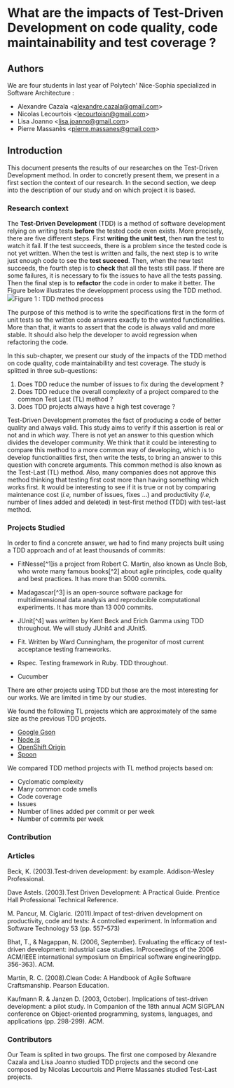# What are the impacts of Test-Driven Development on code quality, code maintainability and test coverage ?

## Authors

We are four students in last year of Polytech' Nice-Sophia specialized in Software Architecture :

* Alexandre Cazala &lt;alexandre.cazala@gmail.com&gt;
* Nicolas Lecourtois &lt;lecourtoisn@gmail.com&gt;
* Lisa Joanno &lt;lisa.joanno@gmail.com&gt;
* Pierre Massanès &lt;pierre.massanes@gmail.com&gt;

## Introduction

This document presents the results of our researches on the Test-Driven Development method. In order to concretly present them, we present in a first section the context of our research. In the second section, we deep into the description of our study and on which project it is based.

### Research context

The **Test-Driven Development** \(TDD\) is a method of software development relying on writing tests **before** the tested code even exists. More precisely, there are five different steps. First **writing** **the unit test**, then **run** the test to watch it fail. If the test succeeds, there is a problem since the tested code is not yet written. When the test is written and fails, the next step is to write just enough code to see the **test succeed**. Then, when the new test succeeds, the fourth step is to **check** that all the tests still pass. If there are some failures, it is necessary to fix the issues to have all the tests passing. Then the final step is to **refactor** the code in order to make it better. The Figure below illustrates the developpment process using the TDD method.![](https://upload.wikimedia.org/wikipedia/commons/thumb/0/0b/TDD_Global_Lifecycle.png/1024px-TDD_Global_Lifecycle.png)Figure 1 : TDD method process

The purpose of this method is to write the specifications first in the form of unit tests so the written code answers exactly to the wanted functionalities. More than that, it wants to assert that the code is always valid and more stable. It should also help the developer to avoid regression when refactoring the code.

In this sub-chapter, we present our study of the impacts of the TDD method on code quality, code maintainability and test coverage. The study is splitted in three sub-questions:

1. Does TDD reduce the number of issues to fix during the development ?
2. Does TDD reduce the overall complexity of a project compared to the common Test Last \(TL\) method ?
3. Does TDD projects always have a high test coverage ?

Test-Driven Development promotes the fact of producing a code of better quality and always valid. This study aims to verify if this assertion is real or not and in which way. There is not yet an answer to this question which divides the developer community. We think that it could be interesting to compare this method to a more common way of developing, which is to develop functionalities first, then write the tests, to bring an answer to this question with concrete arguments. This common method is also known as the Test-Last \(TL\) method. Also, many companies does not approve this method thinking that testing first cost more than having something which works first. It would be interesting to see if it is true or not by comparing maintenance cost \(_i.e,_ number of issues, fixes ...\) and productivity \(_i.e,_ number of lines added and deleted\) in test-first method \(TDD\) with test-last method.

### Projects Studied

In order to find a concrete answer, we had to find many projects built using a TDD approach and of at least thousands of commits:

* FitNesse[^1]is a project from Robert C. Martin, also known as Uncle Bob,  who wrote many famous books[^2] about agile principles, code quality and best practices. It has more than 5000 commits.

* Madagascar[^3] is an open-source software package for multidimensional data analysis and reproducible computational experiments. It has more than 13 000 commits.

* JUnit[^4] was written by Kent Beck and Erich Gamma using TDD throughout. We will study JUnit4 and JUnit5.

* Fit. Written by Ward Cunningham, the progenitor of most current acceptance testing frameworks.

* Rspec. Testing framework in Ruby. TDD throughout.

* Cucumber

There are other projects using TDD but those are the most interesting for our works. We are limited in time by our studies.

We found the following TL projects which are approximately of the same size as the previous TDD projects.

* [Google Gson](https://github.com/google/gson)
* [Node.js](https://github.com/nodejs/node)
* [OpenShift Origin](https://github.com/openshift/origin)
* [Spoon](https://github.com/INRIA/spoon) 

We compared TDD method projects with TL method projects based on:

* Cyclomatic complexity
* Many common code smells 
* Code coverage
* Issues
* Number of lines added per commit or per week
* Number of commits per week

### Contribution

### Articles

Beck, K. \(2003\).Test-driven development: by example. Addison-Wesley Professional.

Dave Astels. \(2003\).Test Driven Development: A Practical Guide. Prentice Hall Professional Technical Reference.

M. Pancur, M. Ciglaric. \(2011\).Impact of test-driven development on productivity, code and tests: A controlled experiment. In Information and Software Technology 53 \(pp. 557–573\)

Bhat, T., & Nagappan, N. \(2006, September\). Evaluating the efficacy of test-driven development: industrial case studies. InProceedings of the 2006 ACM/IEEE international symposium on Empirical software engineering\(pp. 356-363\). ACM.

Martin, R. C. \(2008\).Clean Code: A Handbook of Agile Software Craftsmanship. Pearson Education.

Kaufmann R. & Janzen D. \(2003, October\). Implications of test-driven development: a pilot study. In Companion of the 18th annual ACM SIGPLAN conference on Object-oriented programming, systems, languages, and applications \(pp. 298-299\). ACM.

### Contributors

Our Team is splited in two groups. The first one composed by Alexandre Cazala and Lisa Joanno studied TDD projects and the second one composed by Nicolas Lecourtois and Pierre Massanès studied Test-Last projects.

